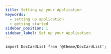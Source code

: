```yaml
---
title: Setting up your Application
keywords:
  - setting up application
  - getting started
sidebar_position: 1
sidebar_label: Set up your Application
---
```


```mdx-code-block
import DocCardList from '@theme/DocCardList';
```

<DocCardList />
